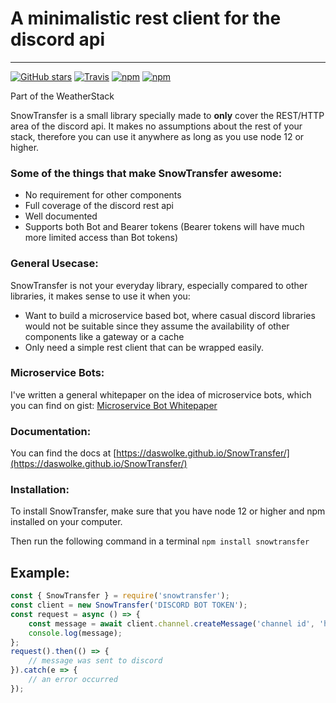 # A minimalistic rest client for the discord api

---
[![GitHub stars](https://img.shields.io/github/stars/DasWolke/SnowTransfer.svg)](https://github.com/DasWolke/SnowTransfer/stargazers) [![Travis](https://img.shields.io/travis/DasWolke/SnowTransfer.svg)](https://github.com/DasWolke/SnowTransfer) [![npm](https://img.shields.io/npm/dm/snowtransfer.svg)](https://www.npmjs.com/package/snowtransfer) [![npm](https://img.shields.io/npm/v/snowtransfer.svg)](https://www.npmjs.com/package/snowtransfer)

Part of the WeatherStack

SnowTransfer is a small library specially made to **only** cover the REST/HTTP area of the discord api.
It makes no assumptions about the rest of your stack, therefore you can use it anywhere as long as you use node 12 or higher.

### Some of the things that make SnowTransfer awesome:
- No requirement for other components
- Full coverage of the discord rest api
- Well documented
- Supports both Bot and Bearer tokens (Bearer tokens will have much more limited access than Bot tokens)

### General Usecase:
SnowTransfer is not your everyday library,
especially compared to other libraries, it makes sense to use it when you:
- Want to build a microservice based bot, where casual discord libraries would not be suitable since they assume the availability of other components like a gateway or a cache
- Only need a simple rest client that can be wrapped easily.

### Microservice Bots:
I've written a general whitepaper on the idea of microservice bots, which you can find on gist: [Microservice Bot Whitepaper](https://gist.github.com/DasWolke/c9d7dfe6a78445011162a12abd32091d)

### Documentation:
You can find the docs at [https://daswolke.github.io/SnowTransfer/](https://daswolke.github.io/SnowTransfer/)

### Installation:
To install SnowTransfer, make sure that you have node 12 or higher and npm installed on your computer.

Then run the following command in a terminal `npm install snowtransfer`

## Example:
```js
const { SnowTransfer } = require('snowtransfer');
const client = new SnowTransfer('DISCORD BOT TOKEN');
const request = async () => {
	const message = await client.channel.createMessage('channel id', 'hi there');
	console.log(message);
};
request().then(() => {
	// message was sent to discord
}).catch(e => {
	// an error occurred
});
```
